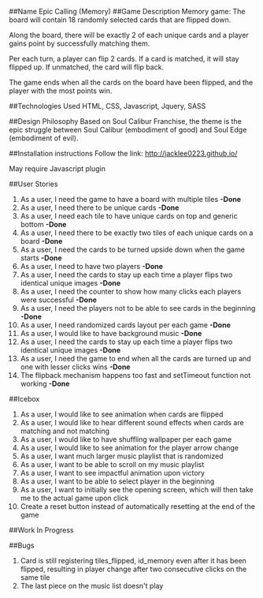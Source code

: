 ##Name 
Epic Calling (Memory)
##Game Description
Memory game: The board will contain 18 randomly selected cards that are flipped down. 

Along the board, there will be exactly 2 of each unique cards and a player gains point by successfully matching them. 

Per each turn, a player can flip 2 cards. If a card is matched, it will stay flipped up. If unmatched, the card will flip back. 

The game ends when all the cards on the board have been flipped, and the player with the most points win.


##Technologies Used 
HTML, CSS, Javascript, Jquery, SASS

##Design Philosophy 
Based on Soul Calibur Franchise, the theme is the epic struggle between Soul Calibur (embodiment of good) and Soul Edge (embodiment of evil).

##Installation instructions
Follow the link:
http://jacklee0223.github.io/

May require Javascript plugin

##User Stories

1. As a user, I need the game to have a board with multiple tiles <b>-Done</b>
2. As a user, I need there to be unique cards <b>-Done</b>
3. As a user, I need each tile to have unique cards on top and generic bottom <b>-Done</b>
4. As a user, I need there to be exactly two tiles of each unique cards on a board <b>-Done</b>
5. As a user, I need the cards to be turned upside down when the game starts <b>-Done</b>
6. As a user, I need to have two players <b>-Done</b>
7. As a user, I need the cards to stay up each time a player flips two identical unique images <b>-Done</b>
8. As a user, I need the counter to show how many clicks each players were successful <b>-Done</b>
9. As a user, I need the players not to be able to see cards in the beginning <b>-Done</b>
10. As a user, I need randomized cards layout per each game <b>-Done</b>
11. As a user, I would like to have background music <b>-Done</b>
12. As a user, I need the cards to stay up each time a player flips two identical unique images <b>-Done</b>
13. As a user, I need the game to end when all the cards are turned up and one with lesser clicks wins <b>-Done</b>
14. The flipback mechanism happens too fast and setTimeout function not working <b>-Done</b>


##Icebox

1. As a user, I would like to see animation when cards are flipped
2. As a user, I would like to hear different sound effects when cards are matching and not matching
3. As a user, I would like to have shuffling wallpaper per each game
4. As a user, I would like to see animation for the player arrow change
5. As a user, I want much larger music playlist that is randomized
6. As a user, I want to be able to scroll on my music playlist
7. As a user, I want to see impactful animation upon victory
8. As a user, I want to be able to select player in the beginning
9. As a user, I want to initially see the opening screen, which will then take me to the actual game upon click
10. Create a reset button instead of automatically resetting at the end of the game

##Work In Progress


##Bugs

1. Card is still registering tiles_flipped, id_memory even after it has been flipped, resulting in player change after two consecutive clicks on the same tile   
2. The last piece on the music list doesn't play                                                                                                                                                                                                                                                                                                                                                                                                                                                                                                                                                                                                                                                                                                                                                                                                                                                                                                                                                                                                                                                                                                                                                                                                                                                                                                                                                                                                                                                                                                                                                                                                                                                                                                                                                                                                                                                                